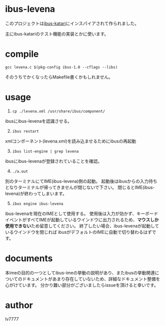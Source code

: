 # ibus-levena

このプロジェクトは[ibus-katari](https://github.com/WhiteHawk-taka/katari)にインスパイアされて作られました。

主にibus-katariのテスト機能の実装とかに使います。

# compile

`gcc levena.c $(pkg-config ibus-1.0 --cflags --libs)`

そのうちでかくなったらMakefile書くかもしれません。

# usage

1. `cp ./levena.xml /usr/share/ibus/component/`

ibusにibus-levenaを認識させる。

2. `ibus restart`

xmlコンポーネント(levena.xml)を読み込ませるためにibusの再起動

3. `ibus list-engine | grep levena`

ibusにibus-levenaが登録されていることを確認。

4. `./a.out`

別のターミナルにてIME(ibus-levena)側の起動。
起動後はibusからの入力待ちとなりターミナルが帰ってきませんが閉じないで下さい。
閉じるとIME(ibus-levena)が終わってしまいます。

5. `ibus engine ibus-levena`

ibus-levenaを現在のIMEとして使用する。
使用後は入力が効かず、キーボードイベントがすべてIMEが起動しているウインドウに出力されるため、**マウスしか使用できない**ため留意してください。
終了したい場合、ibus-levenaが起動しているウインドウを閉じれば
ibusがデフォルトのIMEに自動で切り替わるはずです。

# documents

本imeの目的の一つとしてibus-imeの挙動の説明があり、またibusの挙動関連についてのドキュメントがあまり存在していないため、詳細なドキュメント整備を心がけています。
分かり難い部分がございましたらissueを頂けると幸いです。

# author

lv7777
